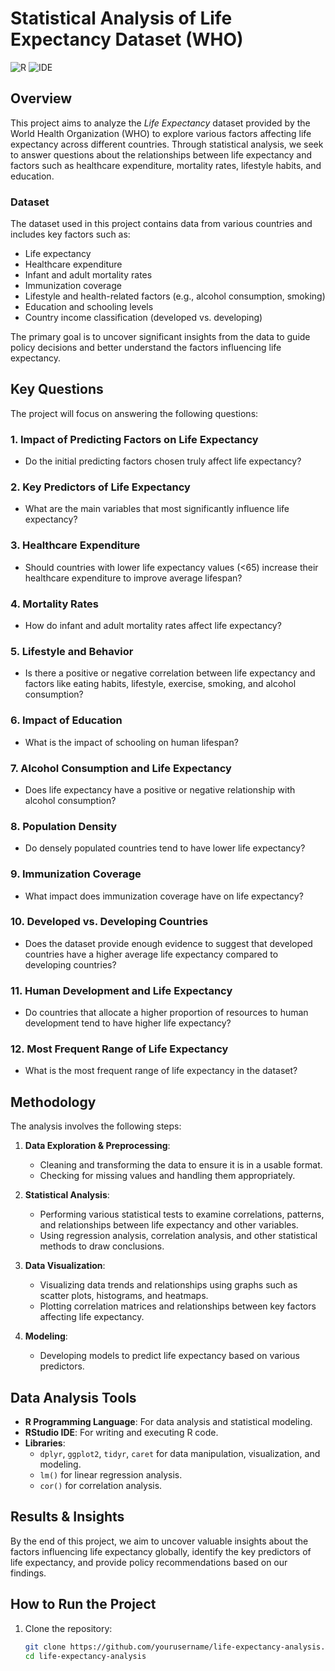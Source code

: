 # Statistical Analysis of Life Expectancy Dataset (WHO)

![R](https://img.shields.io/badge/language-R-brightgreen.svg)
![IDE](https://img.shields.io/badge/IDE-RStudio-blue.svg)

## Overview

This project aims to analyze the *Life Expectancy* dataset provided by the World Health Organization (WHO) to explore various factors affecting life expectancy across different countries. Through statistical analysis, we seek to answer questions about the relationships between life expectancy and factors such as healthcare expenditure, mortality rates, lifestyle habits, and education. 

### Dataset

The dataset used in this project contains data from various countries and includes key factors such as:
- Life expectancy
- Healthcare expenditure
- Infant and adult mortality rates
- Immunization coverage
- Lifestyle and health-related factors (e.g., alcohol consumption, smoking)
- Education and schooling levels
- Country income classification (developed vs. developing)

The primary goal is to uncover significant insights from the data to guide policy decisions and better understand the factors influencing life expectancy.

## Key Questions

The project will focus on answering the following questions:

### 1. **Impact of Predicting Factors on Life Expectancy**
   - Do the initial predicting factors chosen truly affect life expectancy?

### 2. **Key Predictors of Life Expectancy**
   - What are the main variables that most significantly influence life expectancy?

### 3. **Healthcare Expenditure**
   - Should countries with lower life expectancy values (<65) increase their healthcare expenditure to improve average lifespan?

### 4. **Mortality Rates**
   - How do infant and adult mortality rates affect life expectancy?

### 5. **Lifestyle and Behavior**
   - Is there a positive or negative correlation between life expectancy and factors like eating habits, lifestyle, exercise, smoking, and alcohol consumption?

### 6. **Impact of Education**
   - What is the impact of schooling on human lifespan?

### 7. **Alcohol Consumption and Life Expectancy**
   - Does life expectancy have a positive or negative relationship with alcohol consumption?

### 8. **Population Density**
   - Do densely populated countries tend to have lower life expectancy?

### 9. **Immunization Coverage**
   - What impact does immunization coverage have on life expectancy?

### 10. **Developed vs. Developing Countries**
   - Does the dataset provide enough evidence to suggest that developed countries have a higher average life expectancy compared to developing countries?

### 11. **Human Development and Life Expectancy**
   - Do countries that allocate a higher proportion of resources to human development tend to have higher life expectancy?

### 12. **Most Frequent Range of Life Expectancy**
   - What is the most frequent range of life expectancy in the dataset?

## Methodology

The analysis involves the following steps:

1. **Data Exploration & Preprocessing**: 
   - Cleaning and transforming the data to ensure it is in a usable format.
   - Checking for missing values and handling them appropriately.

2. **Statistical Analysis**: 
   - Performing various statistical tests to examine correlations, patterns, and relationships between life expectancy and other variables.
   - Using regression analysis, correlation analysis, and other statistical methods to draw conclusions.

3. **Data Visualization**: 
   - Visualizing data trends and relationships using graphs such as scatter plots, histograms, and heatmaps.
   - Plotting correlation matrices and relationships between key factors affecting life expectancy.

4. **Modeling**: 
   - Developing models to predict life expectancy based on various predictors.

## Data Analysis Tools

- **R Programming Language**: For data analysis and statistical modeling.
- **RStudio IDE**: For writing and executing R code.
- **Libraries**: 
   - `dplyr`, `ggplot2`, `tidyr`, `caret` for data manipulation, visualization, and modeling.
   - `lm()` for linear regression analysis.
   - `cor()` for correlation analysis.

## Results & Insights

By the end of this project, we aim to uncover valuable insights about the factors influencing life expectancy globally, identify the key predictors of life expectancy, and provide policy recommendations based on our findings.

## How to Run the Project

1. Clone the repository:

   ```bash
   git clone https://github.com/yourusername/life-expectancy-analysis.git
   cd life-expectancy-analysis
